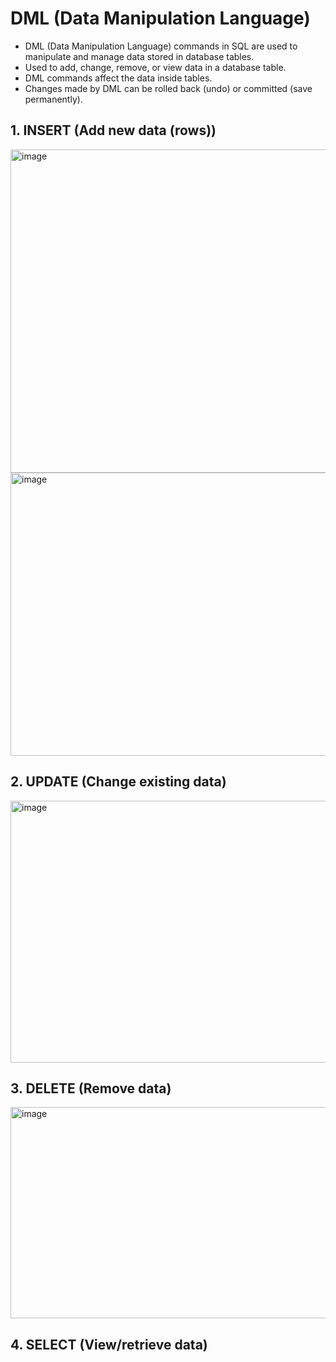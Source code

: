 # DML (Data Manipulation Language) 
- DML (Data Manipulation Language) commands in SQL are used to manipulate and manage data stored in database tables.
- Used to add, change, remove, or view data in a database table.
- DML commands affect the data inside tables.
- Changes made by DML can be rolled back (undo) or committed (save permanently).

## 1. INSERT (Add new data (rows))
<img width="898" height="517" alt="image" src="https://github.com/user-attachments/assets/024c8a51-ac40-44e7-a2b4-d0be0c728433" />

<img width="1296" height="453" alt="image" src="https://github.com/user-attachments/assets/1ea0eb47-c6d1-471c-9689-102fa171357b" />

## 2. UPDATE (Change existing data)
<img width="1046" height="419" alt="image" src="https://github.com/user-attachments/assets/f7928046-add4-427d-91a9-b3462c1eac6c" />

## 3. DELETE (Remove data)
<img width="941" height="338" alt="image" src="https://github.com/user-attachments/assets/6290b933-94bc-4a80-a97b-22a123800e10" />

## 4. SELECT (View/retrieve data)
